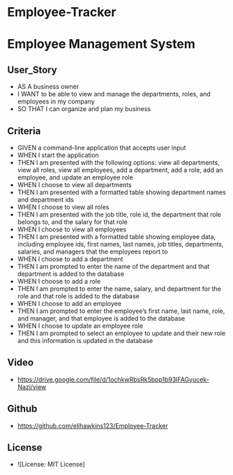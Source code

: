 # Employee-Tracker
# Employee Management System


## User_Story

- AS A business owner
- I WANT to be able to view and manage the departments, roles, and employees in my company
- SO THAT I can organize and plan my business

## Criteria

- GIVEN a command-line application that accepts user input
- WHEN I start the application
- THEN I am presented with the following options: view all departments, view all roles, view all employees, add a department, add a role, add an employee, and update an employee role
- WHEN I choose to view all departments
- THEN I am presented with a formatted table showing department names and department ids
- WHEN I choose to view all roles
- THEN I am presented with the job title, role id, the department that role belongs to, and the salary for that role
- WHEN I choose to view all employees
- THEN I am presented with a formatted table showing employee data, including employee ids, first names, last names, job titles, departments, salaries, and managers that the employees report to
- WHEN I choose to add a department
- THEN I am prompted to enter the name of the department and that department is added to the database
- WHEN I choose to add a role
- THEN I am prompted to enter the name, salary, and department for the role and that role is added to the database
- WHEN I choose to add an employee
- THEN I am prompted to enter the employee’s first name, last name, role, and manager, and that employee is added to the database
- WHEN I choose to update an employee role
- THEN I am prompted to select an employee to update and their new role and this information is updated in the database

## Video

- https://drive.google.com/file/d/1ochkwRbsRk5bpp1b93lFAGyucek-Nazj/view

## Github

- https://github.com/elihawkins123/Employee-Tracker


## License

- ![License: MIT License]